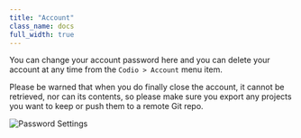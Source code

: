 ```yaml
---
title: "Account"
class_name: docs
full_width: true
---
```


You can change your account password here and you can delete your account at any time from the `Codio > Account` menu item.

Please be warned that when you do finally close the account, it cannot be retrieved, nor can its contents, so please make sure you export any projects you want to keep or push them to a remote Git repo.

![Password Settings](/img/docs/prefs-account-password.png)